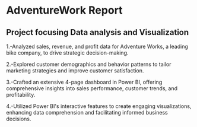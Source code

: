 # AdventureWork Report                                                      
## Project focusing Data analysis and Visualization
1.-Analyzed sales, revenue, and profit data for Adventure Works, a leading bike company, to drive strategic decision-making.

2.-Explored customer demographics and behavior patterns to tailor marketing strategies and improve customer satisfaction.

3.-Crafted an extensive 4-page dashboard in Power BI, offering comprehensive insights into sales performance, customer trends, and profitability.

4.-Utilized Power BI's interactive features to create engaging visualizations, enhancing data comprehension and facilitating informed business decisions.

